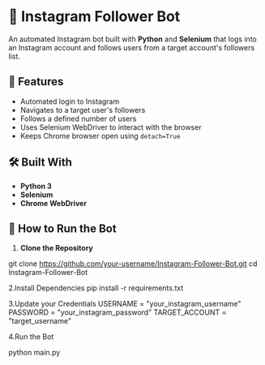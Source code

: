 # 🤖 Instagram Follower Bot

An automated Instagram bot built with **Python** and **Selenium** that logs into an Instagram account and follows users from a target account's followers list.

## 📌 Features

- Automated login to Instagram
- Navigates to a target user's followers
- Follows a defined number of users
- Uses Selenium WebDriver to interact with the browser
- Keeps Chrome browser open using `detach=True`

## 🛠️ Built With

- **Python 3**
- **Selenium**
- **Chrome WebDriver**


## 🚀 How to Run the Bot

1. **Clone the Repository**
   
git clone https://github.com/your-username/Instagram-Follower-Bot.git
cd Instagram-Follower-Bot

2.Install Dependencies
pip install -r requirements.txt

3.Update your Credentials
USERNAME = "your_instagram_username"
PASSWORD = "your_instagram_password"
TARGET_ACCOUNT = "target_username"

4.Run the Bot

python main.py

